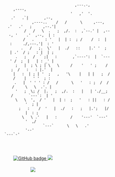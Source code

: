 <p>
<pre style="text-align:center;" class="fig">
                                  
                                                 ,---.-,                      ,----,            
                                                '   ,'  '.                  .'   .`|       ,--, 
                                    ,----..    /   /      \     ,---,    .'   .'   ;     ,--.'| 
                                   /   /   \  .   ;  ,/.  :  ,`--.' |  ,---, '    .'  ,--,  | : 
                                 /   .     : '   |  | :  ; /    /  :  |   :     ./,---.'|  : ' 
                                .   /   ;.  \'   |  ./   ::    |.' '  ;   | .'  / ;   : |  | ; 
                               .   ;   /  ` ;|   :       ,`----':  |  `---' /  ;  |   | : _' | 
                              ;   |  ; \ ; | \   \     /    '   ' ;    /  ;  /   :   : |.'  | 
                              |   :  | ; | '  ;   ,   '\    |   | |   ;  /  /    |   ' '  ; : 
                              .   |  ' ' ' : /   /      \   '   : ;  /  /  /     \   \  .'. | 
                              '   ;  \; /  |.   ;  ,/.  :   |   | './__;  /       `---`:  | ' 
                               \   \  ',  / '   |  | :  ;   '   : ||   : /             '  ; | 
                                ;   :    /  '   |  ./   :   ;   |.';   |/              |  : ; 
                                 \   \ .'   |   :      /    '---'  `---'               '  ,/  
                                  `---`      \   \   .'                                '--'   
					      `---`-'                                         
 </pre>
</p>
<p align="center">
  <a href="https://github.com/N0b1ta?tab=followers">
    <img src="https://img.shields.io/github/followers/N0b1ta?label=Followers&logo=GitHub&style=for-the-badge&color=yellow" alt="GitHub badge" />
  </a>
  <a href="http://twitter.com/hello_n0b1ta">
    <img src="https://img.shields.io/twitter/follow/hello_n0b1ta?label=Twitter&logo=twitter&style=for-the-badge&color=blue" />
  </a>
</p>
<h4 align="center"><img src="https://github-readme-stats.vercel.app/api?username=N0b1ta&show_icons=true&theme=radical" /></h4>
